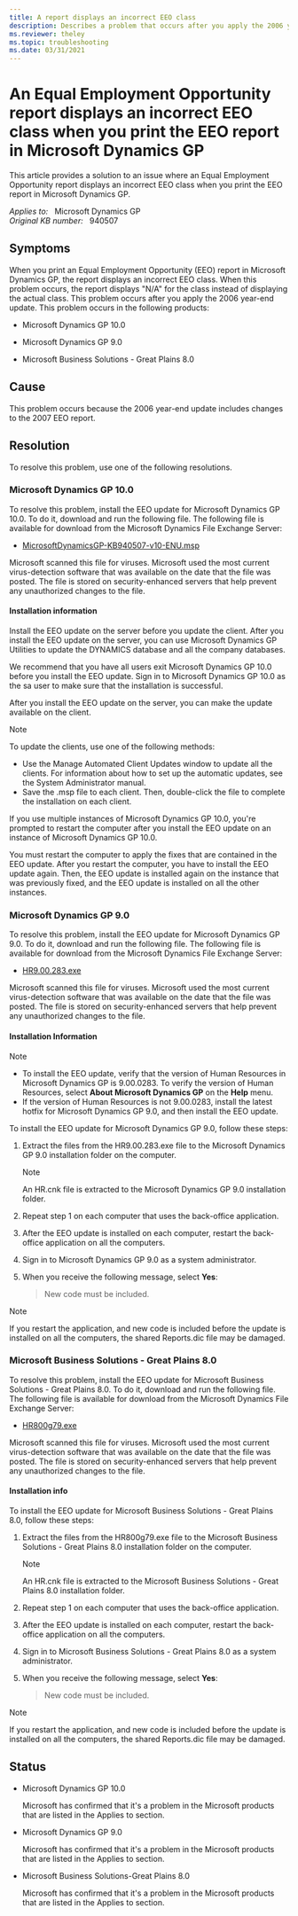```yaml
---
title: A report displays an incorrect EEO class
description: Describes a problem that occurs after you apply the 2006 year-end update. A resolution is provided.
ms.reviewer: theley
ms.topic: troubleshooting
ms.date: 03/31/2021
---
```

# An Equal Employment Opportunity report displays an incorrect EEO class when you print the EEO report in Microsoft Dynamics GP

This article provides a solution to an issue where an Equal Employment Opportunity report displays an incorrect EEO class when you print the EEO report in Microsoft Dynamics GP.

_Applies to:_ &nbsp; Microsoft Dynamics GP  
_Original KB number:_ &nbsp; 940507

## Symptoms

When you print an Equal Employment Opportunity (EEO) report in Microsoft Dynamics GP, the report displays an incorrect EEO class. When this problem occurs, the report displays "N/A" for the class instead of displaying the actual class. This problem occurs after you apply the 2006 year-end update. This problem occurs in the following products:

- Microsoft Dynamics GP 10.0

- Microsoft Dynamics GP 9.0

- Microsoft Business Solutions - Great Plains 8.0

## Cause

This problem occurs because the 2006 year-end update includes changes to the 2007 EEO report.

## Resolution

To resolve this problem, use one of the following resolutions.

### Microsoft Dynamics GP 10.0

To resolve this problem, install the EEO update for Microsoft Dynamics GP 10.0. To do it, download and run the following file. The following file is available for download from the Microsoft Dynamics File Exchange Server:

- [MicrosoftDynamicsGP-KB940507-v10-ENU.msp](https://mbs.microsoft.com/fileexchange/?fileid=c4a04a71-91d1-4ee5-b46d-60542fa60a33)

Microsoft scanned this file for viruses. Microsoft used the most current virus-detection software that was available on the date that the file was posted. The file is stored on security-enhanced servers that help prevent any unauthorized changes to the file.  

#### Installation information

Install the EEO update on the server before you update the client. After you install the EEO update on the server, you can use Microsoft Dynamics GP Utilities to update the DYNAMICS database and all the company databases.

We recommend that you have all users exit Microsoft Dynamics GP 10.0 before you install the EEO update. Sign in to Microsoft Dynamics GP 10.0 as the sa user to make sure that the installation is successful.

After you install the EEO update on the server, you can make the update available on the client.

> [!NOTE]
> To update the clients, use one of the following methods:
>
> - Use the Manage Automated Client Updates window to update all the clients. For information about how to set up the automatic updates, see the System Administrator manual.
> - Save the .msp file to each client. Then, double-click the file to complete the installation on each client.

If you use multiple instances of Microsoft Dynamics GP 10.0, you're prompted to restart the computer after you install the EEO update on an instance of Microsoft Dynamics GP 10.0.

You must restart the computer to apply the fixes that are contained in the EEO update. After you restart the computer, you have to install the EEO update again. Then, the EEO update is installed again on the instance that was previously fixed, and the EEO update is installed on all the other instances.

### Microsoft Dynamics GP 9.0

To resolve this problem, install the EEO update for Microsoft Dynamics GP 9.0. To do it, download and run the following file. The following file is available for download from the Microsoft Dynamics File Exchange Server:

- [HR9.00.283.exe](https://mbs.microsoft.com/fileexchange/?fileid=a01e2334-a20b-4731-80e0-c554a6b0074a)

Microsoft scanned this file for viruses. Microsoft used the most current virus-detection software that was available on the date that the file was posted. The file is stored on security-enhanced servers that help prevent any unauthorized changes to the file.  

#### Installation Information

> [!NOTE]
>
> - To install the EEO update, verify that the version of Human Resources in Microsoft Dynamics GP is 9.00.0283. To verify the version of Human Resources, select **About Microsoft Dynamics GP** on the **Help** menu.
> - If the version of Human Resources is not 9.00.0283, install the latest hotfix for Microsoft Dynamics GP 9.0, and then install the EEO update.  

To install the EEO update for Microsoft Dynamics GP 9.0, follow these steps:

1. Extract the files from the HR9.00.283.exe file to the Microsoft Dynamics GP 9.0 installation folder on the computer.

    > [!NOTE]
    > An HR.cnk file is extracted to the Microsoft Dynamics GP 9.0 installation folder.
2. Repeat step 1 on each computer that uses the back-office application.
3. After the EEO update is installed on each computer, restart the back-office application on all the computers.
4. Sign in to Microsoft Dynamics GP 9.0 as a system administrator.
5. When you receive the following message, select **Yes**:

    > New code must be included.

> [!NOTE]
> If you restart the application, and new code is included before the update is installed on all the computers, the shared Reports.dic file may be damaged.

### Microsoft Business Solutions - Great Plains 8.0

To resolve this problem, install the EEO update for Microsoft Business Solutions - Great Plains 8.0. To do it, download and run the following file. The following file is available for download from the Microsoft Dynamics File Exchange Server:

- [HR800g79.exe](https://mbs.microsoft.com/fileexchange/?fileid=b1817723-0a00-4e7a-b6fa-a107b8f79824)

Microsoft scanned this file for viruses. Microsoft used the most current virus-detection software that was available on the date that the file was posted. The file is stored on security-enhanced servers that help prevent any unauthorized changes to the file.  

#### Installation info

To install the EEO update for Microsoft Business Solutions - Great Plains 8.0, follow these steps:

1. Extract the files from the HR800g79.exe file to the Microsoft Business Solutions - Great Plains 8.0 installation folder on the computer.

    > [!NOTE]
    > An HR.cnk file is extracted to the Microsoft Business Solutions - Great Plains 8.0 installation folder.
2. Repeat step 1 on each computer that uses the back-office application.

3. After the EEO update is installed on each computer, restart the back-office application on all the computers.
4. Sign in to Microsoft Business Solutions - Great Plains 8.0 as a system administrator.
5. When you receive the following message, select **Yes**:
    > New code must be included.

> [!NOTE]
> If you restart the application, and new code is included before the update is installed on all the computers, the shared Reports.dic file may be damaged.

## Status

- Microsoft Dynamics GP 10.0

    Microsoft has confirmed that it's a problem in the Microsoft products that are listed in the Applies to section.

- Microsoft Dynamics GP 9.0

    Microsoft has confirmed that it's a problem in the Microsoft products that are listed in the Applies to section.

- Microsoft Business Solutions-Great Plains 8.0

    Microsoft has confirmed that it's a problem in the Microsoft products that are listed in the Applies to section.
